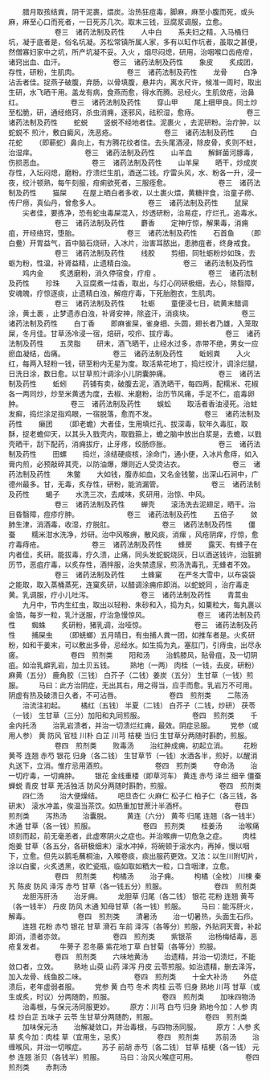 <!-- { "loadSidebar": true } -->
　　腊月取孩结粪，阴干泥裹，煨炭。治热狂痘毒，脚麻，麻至小腹而死，或头麻，麻至心口而死者，一日死苏几次。取末三钱，豆腐浆调服，立愈。
　　
　　
　　卷三　诸药法制及药性
　　人中白
　　系夫妇之精，入马桶归坑，凝于底者是，俗名坑凝。苏松常镇所属人家，多有以缸作坑者，虽取之甚便，然僧寡妇家中之坑，所产坑凝不妥。入火 ，烟尽闷熄，研用，治咽喉口齿疮疳，诸窍出血、血汗。
　　
　　
　　卷三　诸药法制及药性
　　象皮
　　炙成团，存性，研粉，生肌肉。
　　
　　
　　卷三　诸药法制及药性
　　龙骨
　　白净沾舌者佳。捉燕子破腹，弃肠，以骨填腹，悬井内，离水尺许，候准一周时，取出生研，水飞晒干用。盖龙有病，食燕而愈，得水而腾。忌经火。生肌敛疮，治鼻红。
　　
　　
　　卷三　诸药法制及药性
　　穿山甲
　　尾上细甲良。同土炒至松脆，研，通经络窍，杀虫消痈，逐邪风，祛积湿，愈痔。
　　
　　
　　卷三　诸药法制及药性
　　蛇蜕
　　竖蜕不经地者佳。泥裹火 ，去泥研粉。治疔肿，以蛇蜕不 煎汁，敷白癜风，洗恶疮。
　　
　　
　　卷三　诸药法制及药性
　　白花蛇
　　（即蕲蛇）鼻向上，有方腾花纹者佳。去头尾酒浸，除皮骨，炙则不蛀，治湿痒。
　　
　　
　　卷三　诸药法制及药性
　　山羊血
　　解鲜菌河豚毒，伤损恶血。
　　
　　
　　卷三　诸药法制及药性
　　山羊屎
　　晒干，炒成炭存性，入坛闷熄，磨粉。疗溃烂生肌，酒送二钱。疗雷头风，水、粉各一升，浸一夜，绞汁顿熟，每午刻服，疳痢欲死者，三服痊愈。
　　
　　
　　卷三　诸药法制及药性
　　猫屎
　　在屋上晒白者多收，以土裹火煨，黄糖拌食，治童子痨、传尸痨，真仙丹，曾愈多人。
　　
　　
　　卷三　诸药法制及药性
　　鼠屎
　　尖者佳，要拣净，恐有蛇虫毒屎混入，炒透研粉，治易症，疗烂孔，追毒水。
　　
　　
　　卷三　诸药法制及药性
　　麝香
　　定神疗惊，解果毒，消痈疽，开经络窍，堕胎。
　　
　　
　　卷三　诸药法制及药性
　　石首鱼
　　（即白鲞）开胃益气，首中脑石烧研，入冰片，治害耳脓出，患肺疽者，终身戒食。
　　
　　
　　卷三　诸药法制及药性
　　线胶
　　剪细，同牡蛎粉炒如珠，去蛎为粉，性温，补肾益精，止遗精白浊。
　　
　　
　　卷三　诸药法制及药性
　　鸡内金
　　炙透磨粉，消久停宿食，疗疳 。
　　
　　
　　卷三　诸药法制及药性
　　珍珠
　　入豆腐煮一炷香，取出，与灯心同研极细，去心，除翳障，安魂魄，疗惊逐痰，止遗精白浊，解痘疔毒，下死胎胞衣，生肌肉。
　　
　　
　　卷三　诸药法制及药性
　　牡蛎
　　童便浸七日，硫黄末醋调涂，黄土裹 ，止梦遗赤白浊，补肾安神，除盗汗，消痰块。
　　
　　
　　卷三　诸药法制及药性
　　白丁香
　　即麻雀屎，雀身细、头圆，翅长者乃雄，入笼取屎，冬月佳。甘草汤冷浸一宿，焙研，咬疖、拔疔毒。
　　
　　
　　卷三　诸药法制及药性
　　五灵脂
　　研末，酒飞晒干，止经水过多，赤带不绝，男女一应瘀血凝结，齿痛。
　　
　　
　　卷三　诸药法制及药性
　　蚯蚓粪
　　入火 红，每两入轻粉一钱，研至粉内无星为度。取活紫花地丁，捣烂绞汁，调涂烂腿，日洗日涂，数日愈。以甘草煎汁调涂小儿阴囊肿痛。
　　
　　
　　卷三　诸药法制及药性
　　蚯蚓
　　药铺有卖，破腹去泥，酒洗晒干，每四两，配糯米、花椒各一两同炒，炒至米黄透为度，去椒、米磨粉，治历节风痛，手足不仁，疽毒卵肿。
　　
　　
　　卷三　诸药法制及药性
　　蜈蚣
　　取活者香油浸死。治蛀发癣，捣烂涂足指鸡眼，一宿脱落，愈而不发。
　　
　　
　　卷三　诸药法制及药性
　　癞团
　　（即老蟾）大者佳，生用填烂孔、拔深毒，软年久毒肛，取酥，捉老蟾仰天，以其头入戥壳内，取戥箍上，蟾之脑中放出白浆是，去蟾，以戥壳晒干，刮下配药，消痈拔疔，止牙疼，绞肠痧胀。
　　
　　
　　卷三　诸药法制及药性
　　田螺
　　捣烂，涂结硬痰核，涂命门，通小便，入冰片愈痔，如入膏内煎，必预敲碎其壳，以防油爆，爆则近人受烫沾衣。
　　
　　
　　卷三　诸药法制及药性
　　朱鳖
　　大如钱，腹赤如血，又名金钱鳖，出深山石涧中，广德州最多。甘，无毒，炙存性，研粉，能消漏管。
　　
　　
　　卷三　诸药法制及药性
　　蝎子
　　水洗三次，去咸味，炙研用，治惊、中风。
　　
　　
　　卷三　诸药法制及药性
　　蝉壳
　　滚汤洗去泥翅足，晒干。治目昏翳障，痘疹疔肿。
　　
　　
　　卷三　诸药法制及药性
　　五倍子
　　敛肺生津，消酒毒，收湿，疗脱肛。
　　
　　
　　卷三　诸药法制及药性
　　僵蚕
　　糯米泔水洗净，炒研。治中风喉痹，散风痰，消瘰 ，风疮阴痒，疗惊，愈疔毒痔疮。
　　
　　
　　卷三　诸药法制及药性
　　蜂房
　　露天、有蜂子在内者佳，炙研。能拔毒，疗久溃，止痛，同头发蛇蜕烧灰，日以酒送钱许，治脏腑历节，恶疽疔毒，以炙存性，酒拌服，治失禁遗尿，煎汤洗毒孔，无蜂者不效。
　　
　　
　　卷三　诸药法制及药性
　　土蜂窠
　　在严冬大雪中，以布袋袋之能取，取入蒸桶蒸死，连窠炙研，以醋调涂痈疖即消。以蛇蜕同 ，治疔毒走黄。乳调服，疗小儿吐泻。
　　
　　
　　卷三　诸药法制及药性
　　青蒿虫
　　九月中，节内生红虫，取出以轻粉、朱砂和入，捣为丸，如粟粒大，每丸裹以金箔，每岁一粒，乳汁送服，疗治急慢惊风。
　　
　　
　　卷三　诸药法制及药性
　　蜘蛛
　　炙研粉，猪乳调，治哑惊。
　　
　　
　　卷三　诸药法制及药性
　　捕屎虫
　　（即蜣螂）五月晴日，有虫捕人粪一团，如推车者是。火炙研粉，如和干姜末，可以敷出多骨，忌经水。如生捣为丸，塞肛门，引痔虫，出尽永瘥。
　　
　　
　　卷四　煎剂类
　　阳和汤
　　治鹤膝风，贴骨疽，及一切阴疽。如治乳癖乳岩，加土贝五钱。
　　熟地（一两） 肉桂（一钱，去皮，研粉） 麻黄（五分） 鹿角胶（三钱） 白芥子（二钱）姜炭（五分） 生甘草（一钱）煎服。
　　马曰：此方治阴症，无出其右，用之得当，应手而愈。乳岩万不可用。阴虚有热及破溃日久者，不可沾唇。
　　
　　
　　卷四　煎剂类
　　二陈汤
　　治流注初起。
　　橘红（五钱） 半夏（二钱） 白芥子（二钱，炒研） 茯苓（一钱） 生甘草（三分）加阳和丸同煎服。
　　
　　
　　卷四　煎剂类
　　千金内托汤
　　治乳岩溃者，并治一切溃烂红痈，最效。阴症忌服。
　　党参（或用人参） 黄 防风 官桂 川朴 白芷 川芎 桔梗 当归 生甘草分两随时斟酌，煎服。
　　
　　
　　卷四　煎剂类
　　败毒汤
　　治红肿成痈，初起立消。
　　花粉 黄芩 连翘 赤芍 银花 归身（各二钱） 生甘草节（一钱）水酒各半，煎好，以醒消丸送下，立消。惟疔忌用酒煎。
　　
　　
　　卷四　煎剂类
　　夺命汤
　　治一切疔毒，一切痈肿。
　　银花 金线重楼（即草河车） 黄连 赤芍 泽兰 细辛 僵蚕 蝉蜕 青皮 甘草 羌活独活 防风分两随时斟酌，煎服。
　　
　　
　　卷四　煎剂类
　　四仁汤
　　治大便燥结。
　　吧旦杏仁 火麻仁 松子仁 柏子仁（各三钱，各研末） 滚水冲盖，俟温当茶饮。如热重加甘蔗汁半酒杯。
　　
　　
　　卷四　煎剂类
　　泻热汤
　　治囊脱。
　　黄连（六分） 黄芩 归尾 连翘（各一钱半） 木通 甘草（各一钱）煎服。
　　
　　
　　卷四　煎剂类
　　桂姜汤
　　治喉痛顷刻而起，前无毫恙者，此虚寒阴火之症也。并治喉痹一切危急之症。
　　肉桂 炮姜 甘草（各五分，各研极细末）滚水冲掉，将碗顿于滚水内，再掉，慢以咽下，立愈。但先以鹅毛蘸桐油，入喉卷痰，痰出服药更效。又法：以生川附切片，涂以白蜜，火炙透黑，收贮瓷瓶，临如取如粞大一粒，口含咽津，立愈。
　　
　　
　　卷四　煎剂类
　　枸橘汤
　　治子痈。
　　枸橘（全枚） 川楝 秦艽 陈皮 防风 泽泻 赤芍 甘草（各一钱五分）煎服。
　　
　　
　　卷四　煎剂类
　　龙胆泻肝汤
　　治牙痈。
　　龙胆草 归尾（各二钱） 银花 花粉 连翘 黄芩（各一钱半） 丹皮 防风 木通 知母甘草（各一钱）煎服。
　　马曰：能泻肝火，解毒。
　　
　　
　　卷四　煎剂类
　　清暑汤
　　治一切暑热，头面生石疖。
　　连翘 花粉 赤芍 银花 甘草 滑石 车前 泽泻（各等分）煎服，外贴洞天膏，补起即消，溃者亦敛。
　　
　　
　　卷四　煎剂类
　　紫银茶
　　治杨梅结毒，恶疮复发者。
　　牛蒡子 忍冬藤 紫花地丁草 白甘菊（各等分）煎服。
　　
　　
　　卷四　煎剂类
　　六味地黄汤
　　治遗精，并治一切溃烂，不能敛口者，立效。
　　熟地 山萸 山药 泽泻 丹皮 云苓煎服。如治遗精，删去泽泻，加入龙骨、线鱼胶二味。
　　
　　
　　卷四　煎剂类
　　十全大补汤
　　外症溃后，老年虚弱者服。
　　党参 黄 白芍 冬术 肉桂 云苓 归身 熟地 川芎 甘草（或生或炙，时议）分两随酌，煎服。
　　
　　
　　卷四　煎剂类
　　加味四物汤
　　治毒根，与保元汤同服更妙。
　　原方：川芎 白芍 归身 熟地今加：人参 肉桂 炒白芷 五味子 云苓 生甘草分两随酌，煎服。
　　
　　
　　卷四　煎剂类
　　加味保元汤
　　治解凝敛口，并治毒根，与四物汤同服。
　　原方：人参 炙草 炙今加：肉桂 草（宜用生，忌炙）
　　
　　卷四　煎剂类
　　苏前汤
　　治缠喉风，并治一切喉症。
　　苏子 前胡 赤芍（各二钱） 甘草 桔梗（各一钱） 元参 连翘 浙贝（各钱半）煎服。
　　马曰：治风火喉症可用。
　　
　　
　　卷四　煎剂类
　　赤荆汤
